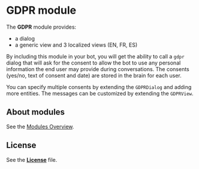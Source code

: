 # GDPR module

The **GDPR** module provides:

- a dialog
- a generic view and 3 localized views (EN, FR, ES)

By including this module in your bot, you will get the ability to call a `gdpr` dialog that will ask for the consent to allow the bot to use any personal information the end user may provide during conversations.
The consents (yes/no, text of consent and date) are stored in the brain for each user.

You can specify multiple consents by extending the `GDPRDialog` and adding more entities. The messages can be customized by extending the `GDPRView`.

## About modules

See the [Modules Overview](http://docs.botfuel.io/dialog/modules/overview).

## License

See the [**License**](LICENSE.md) file.

